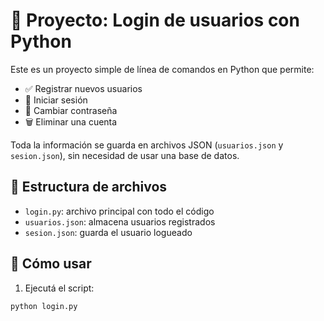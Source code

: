 # 🐍 Proyecto: Login de usuarios con Python

Este es un proyecto simple de línea de comandos en Python que permite:

- ✅ Registrar nuevos usuarios
- 🔐 Iniciar sesión
- 🔁 Cambiar contraseña
- 🗑️ Eliminar una cuenta

Toda la información se guarda en archivos JSON (`usuarios.json` y `sesion.json`), sin necesidad de usar una base de datos.

## 📁 Estructura de archivos

- `login.py`: archivo principal con todo el código
- `usuarios.json`: almacena usuarios registrados
- `sesion.json`: guarda el usuario logueado

## 🚀 Cómo usar

1. Ejecutá el script:

```bash
python login.py